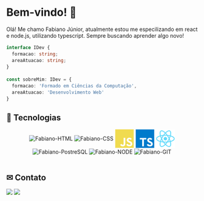# Bem-vindo! 👋
Olá! Me chamo Fabiano Júnior, atualmente estou me especilizando em react e node.js, utilizando typescript. Sempre buscando aprender algo novo!

```ts
interface IDev {
  formacao: string;
  areaAtuacao: string;
}

const sobreMim: IDev = {
  formacao: 'Formado em Ciências da Computação',
  areaAtuacao: 'Desenvolvimento Web'
}
```

## 🚀 Tecnologias
<div align="center"> 
  <img align="center" alt="Fabiano-HTML" height="50" width="50" src="https://camo.githubusercontent.com/89a4f052af35af3ae91139b0da6496483e00d4fb645589fc4d26cf95b42f8454/68747470733a2f2f63646e2e6a7364656c6976722e6e65742f67682f64657669636f6e732f64657669636f6e2f69636f6e732f68746d6c352f68746d6c352d706c61696e2d776f72646d61726b2e737667">
  <img align="center" alt="Fabiano-CSS" height="50" width="50" src="https://camo.githubusercontent.com/b3ce9472d369cacc72c37b7be98298b051836c138eada89587178fbd41939043/68747470733a2f2f63646e2e6a7364656c6976722e6e65742f67682f64657669636f6e732f64657669636f6e2f69636f6e732f637373332f637373332d706c61696e2d776f72646d61726b2e737667">
  <img align="center" alt="Fabiano-Js" height="50" width="50" src="https://raw.githubusercontent.com/devicons/devicon/master/icons/javascript/javascript-plain.svg">
  <img align="center" alt="Fabiano-Ts" height="50" width="50" src="https://raw.githubusercontent.com/devicons/devicon/master/icons/typescript/typescript-plain.svg">
  <img align="center" alt="Fabiano-React" height="50" width="50" src="https://raw.githubusercontent.com/devicons/devicon/master/icons/react/react-original.svg">
  <img align="center" alt="Fabiano-PostreSQL" height="50" width="50" src="https://cdn.jsdelivr.net/gh/devicons/devicon/icons/postgresql/postgresql-plain-wordmark.svg" />
  <img align="center" alt="Fabiano-NODE" height="50" width="50" src="https://cdn.jsdelivr.net/gh/devicons/devicon/icons/nodejs/nodejs-plain.svg" />
  <img align="center" alt="Fabiano-GIT" height="50" width="50"src="https://cdn.jsdelivr.net/gh/devicons/devicon/icons/git/git-original.svg" />
</div> 
<br>


## ✉ Contato
  
<div> 
  <a href="https://www.linkedin.com/in/fabianojunior139/" target="_blank"><img src="https://img.shields.io/badge/-LinkedIn-%230077B5?style=for-the-badge&logo=linkedin&logoColor=white" target="_blank"></a> 
  <a href = "mailto:fabianojunior139@gmail.com"><img src="https://img.shields.io/badge/-fabianojunior139@gmail.com-%23333?style=for-the-badge&logo=gmail&color=11ab3a&logoColor=white" target="_blank"></a>
</div>
